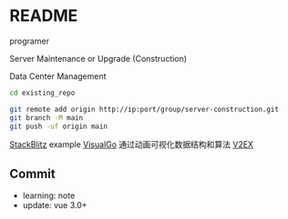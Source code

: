 # README

programer

Server Maintenance or Upgrade (Construction)

Data Center Management

```bash
cd existing_repo

git remote add origin http://ip:port/group/server-construction.git
git branch -M main
git push -uf origin main
```

[StackBlitz](https://stackblitz.com/) example
[VisualGo](https://visualgo.net/zh) 通过动画可视化数据结构和算法
[V2EX](https://www.v2ex.com/)

## Commit

- learning: note
- update: vue 3.0+
